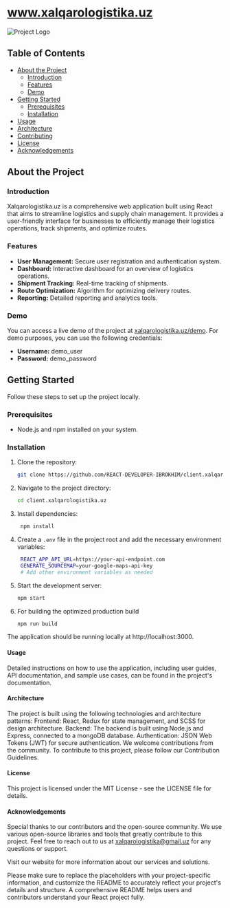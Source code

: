 # www.xalqarologistika.uz



![Project Logo](./src/assets/images/mdlogo.png) <!-- Replace with your project logo or banner -->




## Table of Contents

- [About the Project](#about-the-project)
  - [Introduction](#introduction)
  - [Features](#features)
  - [Demo](#demo)
- [Getting Started](#getting-started)
  - [Prerequisites](#prerequisites)
  - [Installation](#installation)
- [Usage](#usage)
- [Architecture](#architecture)
- [Contributing](#contributing)
- [License](#license)
- [Acknowledgements](#acknowledgements)

## About the Project

### Introduction

Xalqarologistika.uz is a comprehensive web application built using React that aims to streamline logistics and supply chain management. It provides a user-friendly interface for businesses to efficiently manage their logistics operations, track shipments, and optimize routes.

### Features

- **User Management:** Secure user registration and authentication system.
- **Dashboard:** Interactive dashboard for an overview of logistics operations.
- **Shipment Tracking:** Real-time tracking of shipments.
- **Route Optimization:** Algorithm for optimizing delivery routes.
- **Reporting:** Detailed reporting and analytics tools.

### Demo

You can access a live demo of the project at [xalqarologistika.uz/demo](https://xalqarologistika.uz/demo). For demo purposes, you can use the following credentials:

- **Username:** demo_user
- **Password:** demo_password

## Getting Started

Follow these steps to set up the project locally.

### Prerequisites

- Node.js and npm installed on your system.

### Installation

1. Clone the repository:

   ```bash
   git clone https://github.com/REACT-DEVELOPER-IBROKHIM/client.xalqarologistika.uz.git

   ```

2. Navigate to the project directory:

   ```bash
   cd client.xalqarologistika.uz

   ```

3. Install dependencies:

   ```bash
    npm install

   ```

4. Create a `.env` file in the project root and add the necessary environment variables:

   ```bash
    REACT_APP_API_URL=https://your-api-endpoint.com
    GENERATE_SOURCEMAP=your-google-maps-api-key
    # Add other environment variables as needed

   ```

5. Start the development server:

   ```bash
   npm start

   ```

6. For building the optimized production build

   ```bash
   npm run build
   ```

The application should be running locally at http://localhost:3000.

#### Usage
Detailed instructions on how to use the application, including user guides, API documentation, and sample use cases, can be found in the project's documentation.

#### Architecture

The project is built using the following technologies and architecture patterns:
Frontend: React, Redux for state management, and SCSS for design architecture.
Backend: The backend is built using Node.js and Express, connected to a mongoDB database.
Authentication: JSON Web Tokens (JWT) for secure authentication.
We welcome contributions from the community. To contribute to this project, please follow our Contribution Guidelines.

#### License
This project is licensed under the MIT License - see the LICENSE file for details.

#### Acknowledgements
Special thanks to our contributors and the open-source community.
We use various open-source libraries and tools that greatly contribute to this project.
Feel free to reach out to us at xalqarologistika@gmail.uz for any questions or support.

Visit our website for more information about our services and solutions.

Please make sure to replace the placeholders with your project-specific information, and customize the README to accurately reflect your project's details and structure. A comprehensive README helps users and contributors understand your React project fully.